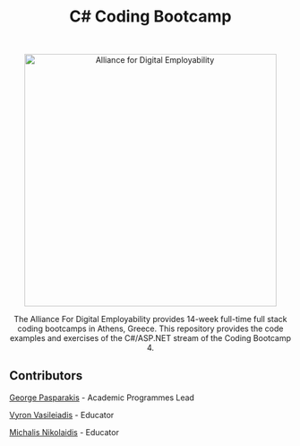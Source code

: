 <h1 align="center">C# Coding Bootcamp</h1> 
<br>
<p align="center">
  <a href="http://www.afdemp.org/">
    <img alt="Alliance for Digital Employability" title="Alliance for Digital Employability" src="https://avatars0.githubusercontent.com/u/37333810?s=460&amp;v=4" width="450">
  </a>
</p>

<p align="center">
  The Alliance For Digital Employability provides 14-week full-time full stack coding bootcamps in Athens, Greece. This repository provides the code examples and exercises of the C#/ASP.NET stream of the Coding Bootcamp 4.
</p>

## Contributors
[George Pasparakis](https://github.com/davidoster) - Academic Programmes Lead

[Vyron Vasileiadis](https://github.com/fedonman) - Educator

[Michalis Nikolaidis](https://github.com/mnikolaidis) - Educator